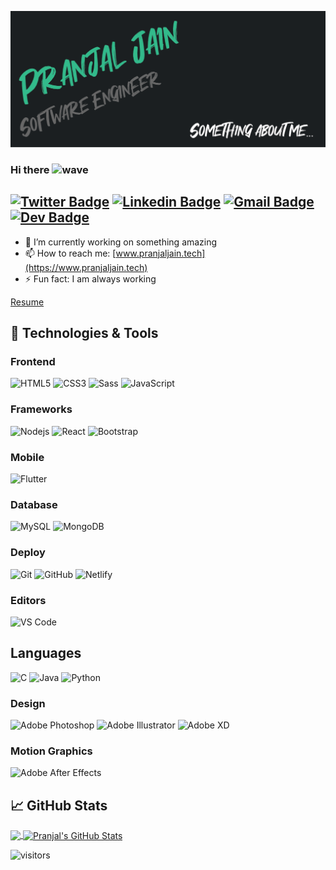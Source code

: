[![Header](https://raw.githubusercontent.com/pranjaljain0/pranjaljain0/master/Header.png "Header")](https://pranjaljain.tech/)

### Hi there <img alt="wave" src="https://raw.githubusercontent.com/MartinHeinz/MartinHeinz/master/wave.gif" width="30px">

## [![Twitter Badge](https://img.shields.io/badge/-@pranjaljain0-1ca0f1?style=flat-square&labelColor=1ca0f1&logo=twitter&logoColor=white&link=https://twitter.com/pranjaljain0)](https://twitter.com/pranjaljain0) [![Linkedin Badge](https://img.shields.io/badge/-pranjaljain0-blue?style=flat-square&logo=Linkedin&logoColor=white&link=https://www.linkedin.com/in/pranjaljain0/)](https://www.linkedin.com/in/pranjaljain0/) [![Gmail Badge](https://img.shields.io/badge/-hello@pranjaljain.tech-c14438?style=flat-square&logo=Gmail&logoColor=white&link=mailto:hello@pranjaljain.tech)](mailto:hello@pranjaljain.tech) [![Dev Badge](https://img.shields.io/badge/-DEV-000000?style=flat-square&logo=Dev&logoColor=white&link=https://dev.to/pranjaljain0)](https://dev.to/pranjaljain0)

- 🔭 I’m currently working on something amazing
- 📫 How to reach me: [www.pranjaljain.tech](https://www.pranjaljain.tech)
- ⚡ Fun fact: I am always working

[Resume](https://raw.githubusercontent.com/Pranjaljain0/Pranjaljain0/master/Pranjal_Jain_CV.pdf)

## 🔧 Technologies & Tools

### Frontend

![HTML5](https://img.shields.io/badge/-HTML5-%23E44D27?style=flat-square&logo=html5&logoColor=ffffff)
![CSS3](https://img.shields.io/badge/-CSS3-%231572B6?style=flat-square&logo=css3)
![Sass](https://img.shields.io/badge/-Sass-%23CC6699?style=flat-square&logo=sass&logoColor=ffffff)
![JavaScript](https://img.shields.io/badge/-JavaScript-black?style=flat-square&logo=javascript)

### Frameworks

![Nodejs](https://img.shields.io/badge/-Nodejs-black?style=flat-square&logo=Node.js)
![React](https://img.shields.io/badge/-React-%23282C34?style=flat-square&logo=react)
![Bootstrap](https://img.shields.io/badge/-Bootstrap-563D7C?style=flat-square&logo=bootstrap)

### Mobile

![Flutter](https://img.shields.io/badge/-flutter-1d1d1d?style=flat-square&logo=flutter)

### Database

![MySQL](https://img.shields.io/badge/-MySQL-black?style=flat-square&logo=mysql)
![MongoDB](https://img.shields.io/badge/-MongoDB-black?style=flat-square&logo=mongodb)

### Deploy

![Git](https://img.shields.io/badge/-Git-black?style=flat-square&logo=git)
![GitHub](https://img.shields.io/badge/-GitHub-181717?style=flat-square&logo=github)
![Netlify](https://img.shields.io/badge/-Netlify-000000?style=flat-square&logo=netlify)

### Editors

![VS Code](http://img.shields.io/badge/-VS%20Code-007ACC?style=flat-square&logo=visual-studio-code)

## Languages

![C](https://img.shields.io/badge/-3d3d3d?style=flat-square&logo=c&logoColor=white&link=https://github.com/pranjaljain0)
![Java](https://img.shields.io/badge/-3d3d3d?style=flat-square&logo=java&logoColor=white&link=https://github.com/pranjaljain0)
![Python](https://img.shields.io/badge/-3d3d3d?style=flat-square&logo=python&logoColor=white&link=https://github.com/pranjaljain0)

### Design

![Adobe Photoshop](http://img.shields.io/badge/-Abode%20Photoshop-26C9FF?style=flat-square&logo=adobe-photoshop&logoColor=ffffff)
![Adobe Illustrator](http://img.shields.io/badge/-Abode%20Illustrator-FC8F30?style=flat-square&logo=adobe-illustrator&logoColor=ffffff)
![Adobe XD](http://img.shields.io/badge/-Abode%20XD-fe61f6?style=flat-square&logo=adobe-XD&logoColor=ffffff)

### Motion Graphics

![Adobe After Effects](http://img.shields.io/badge/-Adobe%20After%20Effects-3C4858?style=flat-square&logo=adobe-after-effects)

## &#x1f4c8; GitHub Stats

<a href="https://github.com/Pranjaljain0/Pranjaljain0">
  <img align="center" src="https://github-readme-stats.vercel.app/api/top-langs/?username=Pranjaljain0&hide=css,hack&title_color=ffffff&text_color=c9cacc&icon_color=2bbc8a&bg_color=1d1f21" />
</a>
<a href="https://github.com/Pranjaljain0/Pranjaljain0">
  <img align="center" src="https://github-readme-stats.vercel.app/api?username=pranjaljain0&layout=compact&show_icons=true&line_height=27&count_private=true&&theme=radical" alt="Pranjal's GitHub Stats" />
</a>

![visitors](https://visitor-badge.glitch.me/badge?page_id=pranjaljain0.pranjaljain0)
